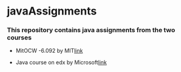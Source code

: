 # javaAssignments

### This repository contains java assignments from the two courses 

* MitOCW -6.092 by MIT[link](https://ocw.mit.edu/courses/electrical-engineering-and-computer-science/6-092-introduction-to-programming-in-java-january-iap-2010/assignments) 

* Java course on edx by Microsoft[link](https://courses.edx.org/courses/course-v1:Microsoft+DEV276x+2T2018/course/)

